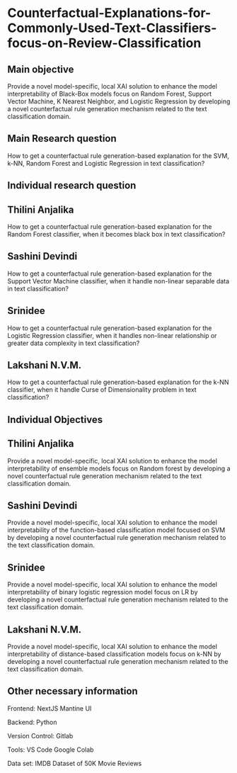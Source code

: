 
# Counterfactual-Explanations-for-Commonly-Used-Text-Classifiers-focus-on-Review-Classification

## Main objective
Provide a novel model-specific, local  XAI solution to enhance the model interpretability of Black-Box models focus on
Random Forest, Support Vector Machine, K Nearest Neighbor, and Logistic Regression by developing a novel counterfactual rule generation
mechanism related to the text classification domain.

## Main Research question

How to get a counterfactual rule generation-based explanation for the SVM, k-NN, Random Forest and Logistic Regression in text classification?

## Individual research question

## Thilini Anjalika

How to get a counterfactual rule generation-based explanation for the Random Forest classifier, when it becomes black box in text classification?

## Sashini Devindi

How to get a counterfactual rule generation-based explanation for the Support Vector Machine classifier, when it handle non-linear separable data in text classification?

## Srinidee

How to get a counterfactual rule generation-based explanation for the Logistic Regression classifier, when it handles non-linear relationship or greater data complexity in text classification?

## Lakshani N.V.M.

How to get a counterfactual rule generation-based explanation for the k-NN classifier, when it handle  Curse of Dimensionality problem in text classification?

## Individual Objectives


## Thilini Anjalika

Provide a novel model-specific, local  XAI solution to enhance the model interpretability of ensemble models focus on Random forest by developing a novel counterfactual rule generation mechanism related to the text classification domain.

## Sashini Devindi

Provide a novel model-specific, local  XAI solution to enhance the model interpretability of the function-based classification model focused on  SVM by developing a novel counterfactual rule generation mechanism related to the text classification domain.

## Srinidee

Provide a novel model-specific, local XAI solution to enhance the model interpretability of binary logistic regression model focus on LR by developing a novel counterfactual rule generation mechanism related to the text classification domain.

## Lakshani N.V.M.

Provide a novel model-specific, local  XAI solution to enhance the model interpretability of distance-based classification models focus on  k-NN by developing a novel counterfactual rule generation mechanism related to the text classification domain.

## Other necessary information
Frontend:
NextJS
Mantine UI

Backend:
Python

Version Control:
Gitlab

Tools:
VS Code
Google Colab

Data set:
IMDB Dataset of 50K Movie Reviews
